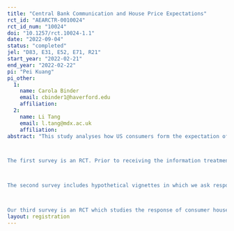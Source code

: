 ```yaml
---
title: "Central Bank Communication and House Price Expectations"
rct_id: "AEARCTR-0010024"
rct_id_num: "10024"
doi: "10.1257/rct.10024-1.1"
date: "2022-09-04"
status: "completed"
jel: "D83, E31, E52, E71, R21"
start_year: "2022-02-21"
end_year: "2022-02-22"
pi: "Pei Kuang"
pi_other:
  1:
    name: Carola Binder
    email: cbinder1@haverford.edu
    affiliation: 
  2:
    name: Li Tang
    email: l.tang@mdx.ac.uk
    affiliation: 
abstract: "This study analyses how US consumers form the expectation of house prices and respond to verbal and non-verbal communication of the central bank (Fed). Three surveys are implemented.

The first survey is an RCT. Prior to receiving the information treatment, all respondents provide their forecasts of national house price changes over the next 12 months, their inflation perceptions and expectations, their expectations and perceptions of the federal funds rate, and their response to a hypothetical investment question. The first treatment group is only told the level of the current federal funds rate. The second treatment group receives the same information, and also information about the projected federal funds rate over the next three years and in the longer run, from the Summary of Economic Projections. The third treatment group receives the same information as the second group, as well as a brief explanation of the mortgage rate channel of monetary policy. Respondents then provide their posteriors for the expectations of the variables of interest. We follow up with the respondents to our first survey about nine months later.

The second survey includes hypothetical vignettes in which we ask respondents to predict future house prices under different scenarios for future monetary policy. In the baseline scenario, participants are asked to imagine that the FOMC announces that it will keep the federal funds rate unchanged in the next meeting. In the shock scenario, respondents imagine that the FOMC unexpectedly raises the federal funds rate by 1 percentage point (p.p.). We use both open-ended and multiple choice questions to elicit the mechanisms that are on respondents’ minds when coming up with the prediction in the shock scenario, and we also ask about their personal experiences with different mechanisms. 

Our third survey is an RCT which studies the response of consumer house price ex- pectations to part of Chair Powell’s speech at a recent press conference. The treatments are designed to allow us to distinguish between the effects of his wording, tone of voice, and visual appearance or body language. Prior to receiving the information treatment, all respondents provide their forecasts of house price changes over the next 12 months, expec- tations of 1-year ahead inflation, perceptions of current and recent changes in the policy interest rate, and 1-year ahead expectations of the policy interest rate. Respondents are randomly assigned to one of three treatment groups or the control group. The first treat- ment group receives a part of the transcript of the speech by Chair Powell which contains the announcement of the Fed’s decision on an interest rate hike and comments on recent economic conditions in the US. The second treatment group listens to an audio recording of the same speech. The third treatment group views and listens to a video recording of the same speech. Three questions test respondents’ understanding of the contents of the speech. Respondents then provide their posterior expectations and perceptions of the variables of interest. They also evaluate whether the wording, tone of voice, and body language of the Fed Chair send a positive or negative signal about future US economy."
layout: registration
---
```


